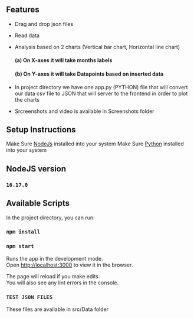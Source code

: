 ## Features

- Drag and drop json files
- Read data
- Analysis based on 2 charts (Vertical bar chart, Horizontal line chart)

  #### (a) On X-axes it will take months labels

  #### (b) On Y-axes it will take Datapoints based on inserted data

- In project directory we have one app.py (PYTHON) file that will convert our data csv file to JSON that will server to the frontend in order to plot the charts
- Srcreenshots and video is available in Screenshots folder


## Setup Instructions

Make Sure [NodeJs](https://nodejs.org/en/download/) installed into your system
Make Sure [Python](https://www.python.org/downloads/) installed into your system

## NodeJS version

### `16.17.0`

## Available Scripts

In the project directory, you can run:

### `npm install`

### `npm start`

Runs the app in the development mode.<br>
Open [http://localhost:3000](http://localhost:3000) to view it in the browser.

The page will reload if you make edits.<br>
You will also see any lint errors in the console.

### `TEST JSON FILES`

These files are available in src/Data folder
